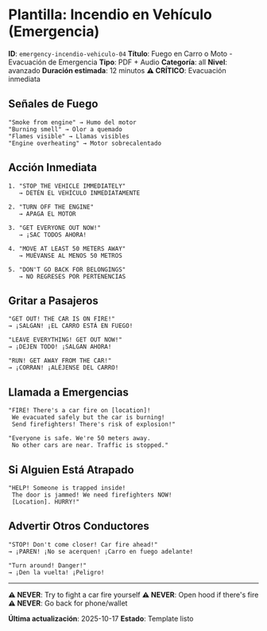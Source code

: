 # Plantilla: Incendio en Vehículo (Emergencia)

**ID**: `emergency-incendio-vehiculo-04`
**Título**: Fuego en Carro o Moto - Evacuación de Emergencia
**Tipo**: PDF + Audio
**Categoría**: all
**Nivel**: avanzado
**Duración estimada**: 12 minutos
**⚠️ CRÍTICO**: Evacuación inmediata

## Señales de Fuego

```
"Smoke from engine" → Humo del motor
"Burning smell" → Olor a quemado
"Flames visible" → Llamas visibles
"Engine overheating" → Motor sobrecalentado
```

## Acción Inmediata

```
1. "STOP THE VEHICLE IMMEDIATELY"
   → DETÉN EL VEHÍCULO INMEDIATAMENTE

2. "TURN OFF THE ENGINE"
   → APAGA EL MOTOR

3. "GET EVERYONE OUT NOW!"
   → ¡SAC TODOS AHORA!

4. "MOVE AT LEAST 50 METERS AWAY"
   → MUÉVANSE AL MENOS 50 METROS

5. "DON'T GO BACK FOR BELONGINGS"
   → NO REGRESES POR PERTENENCIAS
```

## Gritar a Pasajeros

```
"GET OUT! THE CAR IS ON FIRE!"
→ ¡SALGAN! ¡EL CARRO ESTÁ EN FUEGO!

"LEAVE EVERYTHING! GET OUT NOW!"
→ ¡DEJEN TODO! ¡SALGAN AHORA!

"RUN! GET AWAY FROM THE CAR!"
→ ¡CORRAN! ¡ALÉJENSE DEL CARRO!
```

## Llamada a Emergencias

```
"FIRE! There's a car fire on [location]!
 We evacuated safely but the car is burning!
 Send firefighters! There's risk of explosion!"

"Everyone is safe. We're 50 meters away.
 No other cars are near. Traffic is stopped."
```

## Si Alguien Está Atrapado

```
"HELP! Someone is trapped inside!
 The door is jammed! We need firefighters NOW!
 [Location]. HURRY!"
```

## Advertir Otros Conductores

```
"STOP! Don't come closer! Car fire ahead!"
→ ¡PAREN! ¡No se acerquen! ¡Carro en fuego adelante!

"Turn around! Danger!"
→ ¡Den la vuelta! ¡Peligro!
```

---

**⚠️ NEVER**: Try to fight a car fire yourself
**⚠️ NEVER**: Open hood if there's fire
**⚠️ NEVER**: Go back for phone/wallet

**Última actualización**: 2025-10-17
**Estado**: Template listo
